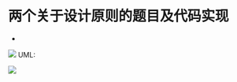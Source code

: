 # 两个关于设计原则的题目及代码实现
- 
![](%E4%B8%A4%E4%B8%AA%E5%85%B3%E4%BA%8E%E8%AE%BE%E8%AE%A1%E5%8E%9F%E5%88%99%E7%9A%84%E9%A2%98%E7%9B%AE%E5%8F%8A%E4%BB%A3%E7%A0%81%E5%AE%9E%E7%8E%B0/A5FD0508-26D2-4862-8983-67162EF50D2D.png)
UML:

![](%E4%B8%A4%E4%B8%AA%E5%85%B3%E4%BA%8E%E8%AE%BE%E8%AE%A1%E5%8E%9F%E5%88%99%E7%9A%84%E9%A2%98%E7%9B%AE%E5%8F%8A%E4%BB%A3%E7%A0%81%E5%AE%9E%E7%8E%B0/989E06D0-648F-4B07-BA4F-A59B779CCEB5.png)

